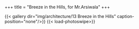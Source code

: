 +++
title = "Breeze in the Hills, for Mr.Arsiwala"
+++

{{< gallery dir="img/architecture/13 Breeze in the Hills" caption-position="none"/>}} {{< load-photoswipe>}}